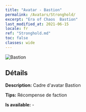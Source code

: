 ```yaml
---
title: "Avatar - Bastion"
permalink: /Avatars/Stronghold/
excerpt: "Era of Chaos  Bastion"
last_modified_at: 2021-06-15
locale: fr
ref: "Stronghold.md"
toc: false
classes: wide
---
```

 ![Bastion](/images/a/avatarFrame_4.png)

## Détails

 **Description:** Cadre d'avatar Bastion 

 **Tips:** Récompense de faction 

 **Is available:**  - 

